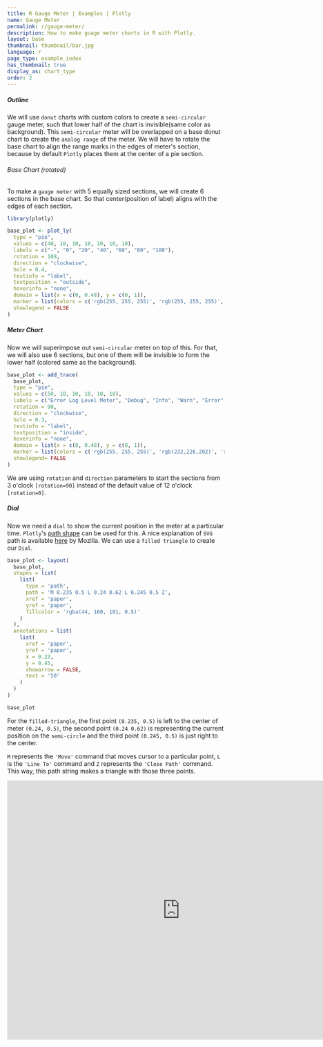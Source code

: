 ```yaml
---
title: R Gauge Meter | Examples | Plotly
name: Gauge Meter
permalink: r/gauge-meter/
description: How to make guage meter charts in R with Plotly.
layout: base
thumbnail: thumbnail/bar.jpg
language: r
page_type: example_index
has_thumbnail: true
display_as: chart_type
order: 2
---
```







##### Outline

We will use `donut` charts with custom colors to create a `semi-circular` gauge meter, such that lower half of the chart is invisible(same color as background).
This `semi-circular` meter will be overlapped on a base donut chart to create the `analog range` of the meter. We will have to rotate the base chart to align the range marks in the edges of meter's section, because by default `Plotly` places them at the center of a pie section.

###### Base Chart (rotated)

To make a `gauge meter` with 5 equally sized sections, we will create 6 sections in the base chart. So that center(position of label) aligns with the edges of each section.


```r
library(plotly)

base_plot <- plot_ly(
  type = "pie",
  values = c(40, 10, 10, 10, 10, 10, 10),
  labels = c("-", "0", "20", "40", "60", "80", "100"),
  rotation = 108,
  direction = "clockwise",
  hole = 0.4,
  textinfo = "label",
  textposition = "outside",
  hoverinfo = "none",
  domain = list(x = c(0, 0.48), y = c(0, 1)),
  marker = list(colors = c('rgb(255, 255, 255)', 'rgb(255, 255, 255)', 'rgb(255, 255, 255)', 'rgb(255, 255, 255)', 'rgb(255, 255, 255)', 'rgb(255, 255, 255)', 'rgb(255, 255, 255)')),
  showlegend = FALSE
)
```

##### Meter Chart

Now we will superimpose out `semi-circular` meter on top of this.
For that, we will also use 6 sections, but one of them will be invisible to form the lower half (colored same as the background).


```r
base_plot <- add_trace(
  base_plot,
  type = "pie",
  values = c(50, 10, 10, 10, 10, 10),
  labels = c("Error Log Level Meter", "Debug", "Info", "Warn", "Error", "Fatal"),
  rotation = 90,
  direction = "clockwise",
  hole = 0.3,
  textinfo = "label",
  textposition = "inside",
  hoverinfo = "none",
  domain = list(x = c(0, 0.48), y = c(0, 1)),
  marker = list(colors = c('rgb(255, 255, 255)', 'rgb(232,226,202)', 'rgb(226,210,172)', 'rgb(223,189,139)', 'rgb(223,162,103)', 'rgb(226,126,64)')),
  showlegend= FALSE
)
```

We are using `rotation` and `direction` parameters to start the sections from 3 o'clock `[rotation=90]` instead of the default value of 12 o'clock `[rotation=0]`.

##### Dial

Now we need a `dial` to show the current position in the meter at a particular time.
`Plotly`'s [path shape](https://plot.ly/r/reference/#layout-shapes-path) can be used for this. A nice explanation of `SVG` path is available [here](https://developer.mozilla.org/en-US/docs/Web/SVG/Tutorial/Paths) by Mozilla.
We can use a `filled triangle` to create our `Dial`.


```r
base_plot <- layout(
  base_plot,
  shapes = list(
    list(
      type = 'path',
      path = 'M 0.235 0.5 L 0.24 0.62 L 0.245 0.5 Z',
      xref = 'paper',
      yref = 'paper',
      fillcolor = 'rgba(44, 160, 101, 0.5)'
    )
  ),
  annotations = list(
    list(
      xref = 'paper',
      yref = 'paper',
      x = 0.23,
      y = 0.45,
      showarrow = FALSE,
      text = '50'
    )
  )
)

base_plot
```

For the `filled-triangle`, the first point `(0.235, 0.5)` is left to the center of meter `(0.24, 0.5)`, the second point `(0.24 0.62)` is representing the current position on the `semi-circle` and the third point `(0.245, 0.5)` is just right to the center.

`M` represents the `'Move'` command that moves cursor to a particular point, `L` is the `'Line To'` command and `Z` represents the `'Close Path'` command. This way, this path string makes a triangle with those three points.

<iframe height="600" id="igraph" scrolling="no" seamless="seamless" src="https://plot.ly/~RPlotBot/2795.embed" width="800" frameBorder="0"></iframe>
